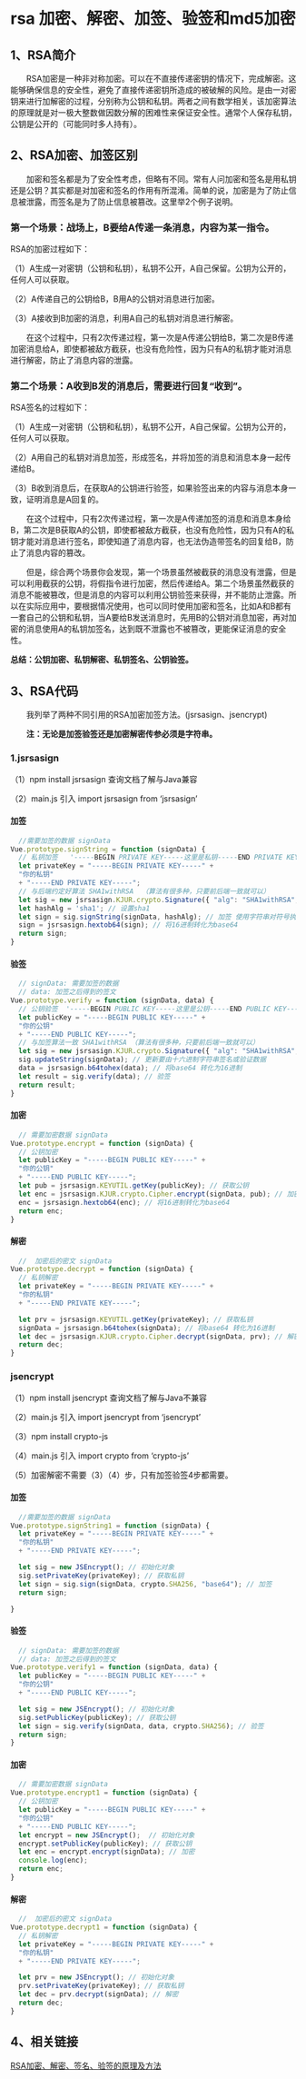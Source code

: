 # rsa 加密、解密、加签、验签和md5加密


## 1、RSA简介
&emsp;&emsp;RSA加密是一种非对称加密。可以在不直接传递密钥的情况下，完成解密。这能够确保信息的安全性，避免了直接传递密钥所造成的被破解的风险。是由一对密钥来进行加解密的过程，分别称为公钥和私钥。两者之间有数学相关，该加密算法的原理就是对一极大整数做因数分解的困难性来保证安全性。通常个人保存私钥，公钥是公开的（可能同时多人持有）。


## 2、RSA加密、加签区别
&emsp;&emsp;加密和签名都是为了安全性考虑，但略有不同。常有人问加密和签名是用私钥还是公钥？其实都是对加密和签名的作用有所混淆。简单的说，加密是为了防止信息被泄露，而签名是为了防止信息被篡改。这里举2个例子说明。

### 第一个场景：战场上，B要给A传递一条消息，内容为某一指令。

RSA的加密过程如下：

（1）A生成一对密钥（公钥和私钥），私钥不公开，A自己保留。公钥为公开的，任何人可以获取。

（2）A传递自己的公钥给B，B用A的公钥对消息进行加密。

（3）A接收到B加密的消息，利用A自己的私钥对消息进行解密。

　　在这个过程中，只有2次传递过程，第一次是A传递公钥给B，第二次是B传递加密消息给A，即使都被敌方截获，也没有危险性，因为只有A的私钥才能对消息进行解密，防止了消息内容的泄露。

 

### 第二个场景：A收到B发的消息后，需要进行回复“收到”。

RSA签名的过程如下：

（1）A生成一对密钥（公钥和私钥），私钥不公开，A自己保留。公钥为公开的，任何人可以获取。

（2）A用自己的私钥对消息加签，形成签名，并将加签的消息和消息本身一起传递给B。

（3）B收到消息后，在获取A的公钥进行验签，如果验签出来的内容与消息本身一致，证明消息是A回复的。

　　在这个过程中，只有2次传递过程，第一次是A传递加签的消息和消息本身给B，第二次是B获取A的公钥，即使都被敌方截获，也没有危险性，因为只有A的私钥才能对消息进行签名，即使知道了消息内容，也无法伪造带签名的回复给B，防止了消息内容的篡改。

 

　　但是，综合两个场景你会发现，第一个场景虽然被截获的消息没有泄露，但是可以利用截获的公钥，将假指令进行加密，然后传递给A。第二个场景虽然截获的消息不能被篡改，但是消息的内容可以利用公钥验签来获得，并不能防止泄露。所以在实际应用中，要根据情况使用，也可以同时使用加密和签名，比如A和B都有一套自己的公钥和私钥，当A要给B发送消息时，先用B的公钥对消息加密，再对加密的消息使用A的私钥加签名，达到既不泄露也不被篡改，更能保证消息的安全性。
  
**总结：公钥加密、私钥解密、私钥签名、公钥验签。**

## 3、RSA代码
 
 &emsp;&emsp;我列举了两种不同引用的RSA加密加签方法。(jsrsasign、jsencrypt)
 
  &emsp;&emsp;**注：无论是加签验签还是加密解密传参必须是字符串。**
 
### 1.jsrsasign
 
 （1）npm install jsrsasign 查询文档了解与Java兼容
 
 （2）main.js 引入 import jsrsasign from ‘jsrsasign’
 

#### 加签

```javascript
  //需要加签的数据 signData
Vue.prototype.signString = function (signData) {
  // 私钥加签   '-----BEGIN PRIVATE KEY-----这里是私钥-----END PRIVATE KEY-----'
  let privateKey = "-----BEGIN PRIVATE KEY-----" +
  "你的私钥"
  + "-----END PRIVATE KEY-----";
  // 与后端约定好算法 SHA1withRSA  （算法有很多种，只要前后端一致就可以）
  let sig = new jsrsasign.KJUR.crypto.Signature({ "alg": "SHA1withRSA", "prov": "cryptojs/jsrsa", "prvkeypem": privateKey });// 初始化的对象 设置好加签或验签的算法和私钥
  let hashAlg = 'sha1'; // 设置sha1
  let sign = sig.signString(signData, hashAlg); // 加签 使用字符串对符号执行最终更新，然后将所有数据更新的签名字节作为16进制字符串返回
  sign = jsrsasign.hextob64(sign); // 将16进制转化为base64
  return sign;
}
```

#### 验签

```javascript
  // signData: 需要加签的数据
  // data: 加签之后得到的签文
Vue.prototype.verify = function (signData, data) {
  // 公钥验签  '-----BEGIN PUBLIC KEY-----这里是公钥-----END PUBLIC KEY-----'
  let publicKey = "-----BEGIN PUBLIC KEY-----" +
  "你的公钥"
  + "-----END PUBLIC KEY-----";
  // 与加签算法一致 SHA1withRSA （算法有很多种，只要前后端一致就可以）
  let sig = new jsrsasign.KJUR.crypto.Signature({ "alg": "SHA1withRSA", "prov": "cryptojs/jsrsa", "prvkeypem": publicKey }); // 初始化的对象 设置好加签或验签的算法和公钥
  sig.updateString(signData); // 更新要由十六进制字符串签名或验证数据
  data = jsrsasign.b64tohex(data); // 将base64 转化为16进制
  let result = sig.verify(data); // 验签
  return result;
}
```

#### 加密

```javascript
  // 需要加密数据 signData
Vue.prototype.encrypt = function (signData) {
  // 公钥加密
  let publicKey = "-----BEGIN PUBLIC KEY-----" +
  "你的公钥"
  + "-----END PUBLIC KEY-----";
  let pub = jsrsasign.KEYUTIL.getKey(publicKey); // 获取公钥
  let enc = jsrsasign.KJUR.crypto.Cipher.encrypt(signData, pub); // 加密
  enc = jsrsasign.hextob64(enc); // 将16进制转化为base64
  return enc;
}
```

#### 解密

```javascript
  //  加密后的密文 signData
Vue.prototype.decrypt = function (signData) {
  // 私钥解密
  let privateKey = "-----BEGIN PRIVATE KEY-----" + 
  "你的私钥"
  + "-----END PRIVATE KEY-----";

  let prv = jsrsasign.KEYUTIL.getKey(privateKey); // 获取私钥
  signData = jsrsasign.b64tohex(signData); // 将base64 转化为16进制
  let dec = jsrsasign.KJUR.crypto.Cipher.decrypt(signData, prv); // 解密
  return dec;
}
```
### jsencrypt

（1）npm install jsencrypt 查询文档了解与Java不兼容

（2）main.js 引入 import jsencrypt from ‘jsencrypt’

（3）npm install crypto-js

（4）main.js 引入 import crypto from ‘crypto-js’

（5）加密解密不需要（3）（4）步，只有加签验签4步都需要。

#### 加签

```javascript
  //需要加签的数据 signData
Vue.prototype.signString1 = function (signData) {
  let privateKey = "-----BEGIN PRIVATE KEY-----" + 
  "你的私钥"
  + "-----END PRIVATE KEY-----";

  let sig = new JSEncrypt(); // 初始化对象
  sig.setPrivateKey(privateKey); // 获取私钥
  let sign = sig.sign(signData, crypto.SHA256, "base64"); // 加签
  return sign;

}
```

#### 验签

```javascript
  // signData: 需要加签的数据
  // data: 加签之后得到的签文
Vue.prototype.verify1 = function (signData, data) {
  let publicKey = "-----BEGIN PUBLIC KEY-----" +
  "你的公钥"
  + "-----END PUBLIC KEY-----";

  let sig = new JSEncrypt(); // 初始化对象
  sig.setPublicKey(publicKey); // 获取公钥
  let sign = sig.verify(signData, data, crypto.SHA256); // 验签
  return sign;
}
```

#### 加密

```javascript
  // 需要加密数据 signData
Vue.prototype.encrypt1 = function (signData) {
  // 公钥加密
  let publicKey = "-----BEGIN PUBLIC KEY-----" +
  "你的公钥"
  + "-----END PUBLIC KEY-----";
  let encrypt = new JSEncrypt();  // 初始化对象
  encrypt.setPublicKey(publicKey); // 获取公钥
  let enc = encrypt.encrypt(signData); // 加密
  console.log(enc);
  return enc;
}
```

#### 解密

```javascript
  //  加密后的密文 signData
Vue.prototype.decrypt1 = function (signData) {
  // 私钥解密
  let privateKey = "-----BEGIN PRIVATE KEY-----" + 
  "你的私钥"
  + "-----END PRIVATE KEY-----";

  let prv = new JSEncrypt(); // 初始化对象
  prv.setPrivateKey(privateKey); // 获取私钥
  let dec = prv.decrypt(signData); // 解密
  return dec;
}
```

## 4、相关链接
[RSA加密、解密、签名、验签的原理及方法](https://www.cnblogs.com/pcheng/p/9629621.html)
